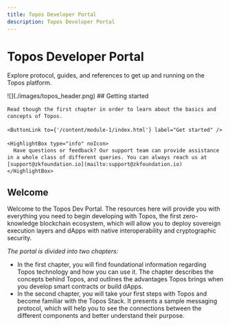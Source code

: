 ```yaml
---
title: Topos Developer Portal
description: Topos Developer Portal
---
```


# Topos Developer Portal

Explore protocol, guides, and references to get up and running on the Topos platform.

<Banner>
  <BannerImage>![](./images/topos_header.png)</BannerImage>
  <BannerContent>
    ## Getting started
    
    Read though the first chapter in order to learn about the basics and concepts of Topos.

    <ButtonLink to={'/content/module-1/index.html'} label="Get started" />

    <HighlightBox type="info" noIcon>
      Have questions or feedback? Our support team can provide assistance in a whole class of different queries. You can always reach us at [support@zkfoundation.io](mailto:support@zkfoundation.io)
    </HighlightBox>
  </BannerContent>
</Banner>

## Welcome
    
Welcome to the Topos Dev Portal. The resources here will provide you with everything you need to begin developing with Topos, the first zero-knowledge blockchain ecosystem, which will allow you to deploy sovereign execution layers and dApps with native interoperability and cryptographic security.

_The portal is divided into two chapters:_

* In the first chapter, you will find foundational information regarding Topos technology and how you can use it. The chapter describes the concepts behind Topos, and outlines the advantages Topos brings when you develop smart contracts or build dApps.
* In the second chapter, you will take your first steps with Topos and become familiar with the Topos Stack. It presents a sample messaging protocol, which will help you to see the connections between the different components and better understand their purpose.
